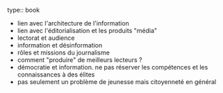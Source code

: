 type:: book

- lien avec l'architecture de l'information
- lien avec l'éditorialisation et les produits "média"
- lectorat et audience
- information et désinformation
- rôles et missions du journalisme
- comment "produire" de meilleurs lecteurs ?
- démocratie et information. ne pas réserver les compétences et les connaissances à des élites
- pas seulement un problème de jeunesse mais citoyenneté en général